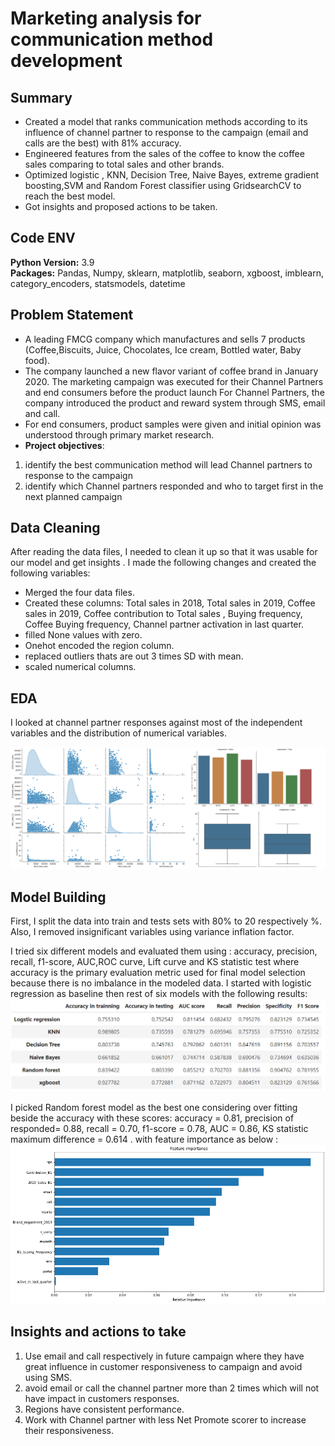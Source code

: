 # Marketing analysis  for communication method development

## Summary

* Created a model that ranks communication methods according to its influence of channel partner to response to the campaign (email and calls are the best) with 81% accuracy.
* Engineered features from the sales of the coffee to know the coffee sales comparing to total sales and other brands.
* Optimized logistic , KNN, Decision Tree, Naive Bayes, extreme gradient boosting,SVM and Random Forest classifier using GridsearchCV to reach the best model.
* Got insights and proposed actions to be taken.

## Code ENV

**Python Version:** 3.9  
**Packages:** Pandas, Numpy, sklearn, matplotlib, seaborn, xgboost, imblearn, category_encoders, statsmodels, datetime

## Problem Statement

* A leading FMCG company which manufactures and sells 7 products (Coffee,Biscuits, Juice, Chocolates, Ice cream, Bottled water, Baby food).
* The company launched a new flavor variant of coffee brand in January 2020. The marketing campaign was executed for their Channel Partners and end consumers before the product launch For Channel Partners, the company introduced the product and reward system through SMS, email and call.
* For end consumers, product samples were given and initial opinion was understood through primary market research.
* **Project objectives**:

 1. identify the best communication method will lead Channel partners to response to the campaign
 2. identify which Channel partners responded and who to target first in the next planned campaign

## Data Cleaning

After reading the data files, I needed to clean it up so that it was usable for our model and get insights . I made the following changes and created the following variables:

* Merged the four data files.
* Created these columns: Total sales in 2018, Total sales in 2019, Coffee sales in 2019, Coffee contribution to Total sales , Buying frequency, Coffee Buying frequency, Channel partner activation in last quarter.
* filled None values with zero.
* Onehot encoded the region column.
* replaced outliers thats are out 3 times SD with mean.
* scaled numerical columns.
  
## EDA

I looked at channel partner responses against most of the independent variables and the distribution of numerical variables.

![alt text](merge.png "EDA")

## Model Building

First, I split the data into train and tests sets with 80% to 20 respectively %. Also, I removed insignificant variables using variance inflation factor.

I tried six different models and evaluated them using : accuracy, precision, recall, f1-score, AUC,ROC curve, Lift curve and KS statistic test where accuracy is the primary evaluation metric used for final model selection because there is no imbalance in the modeled data.
I started with logistic regression as baseline then rest of six models with the following results:
![alt text](score%20comparision%20%20table.png "Models scores")

I picked Random forest model as the best one considering over fitting beside the accuracy with these scores:
accuracy = 0.81, precision of responded= 0.88, recall = 0.70, f1-score = 0.78, AUC = 0.86,   KS statistic maximum difference = 0.614 .
with feature importance as below :
![alt text](final%20model%20feature%20importance.png "Feature importance")

## Insights and actions to take

1. Use email and call respectively in future campaign where they have great influence in customer responsiveness to campaign and avoid using SMS.
2. avoid  email or call the channel partner more than 2 times which will not have impact in customers responses.
3. Regions have consistent performance.
4. Work with Channel partner with less Net Promote scorer to increase their responsiveness.
